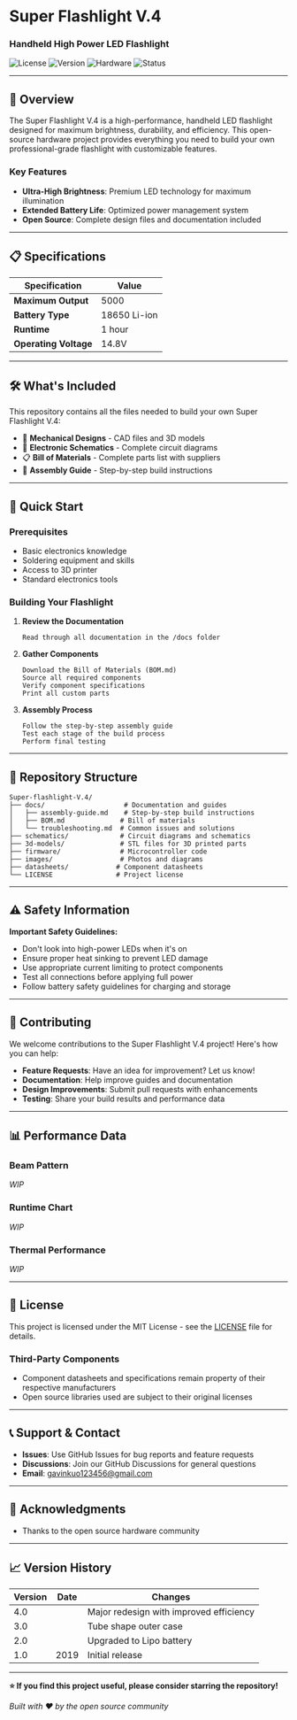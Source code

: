 # Super Flashlight V.4
### Handheld High Power LED Flashlight

![License](https://img.shields.io/badge/license-MIT-blue.svg)
![Version](https://img.shields.io/badge/version-4.0-brightgreen.svg)
![Hardware](https://img.shields.io/badge/type-hardware-orange.svg)
![Status](https://img.shields.io/badge/status-active-success.svg)

---

## 🔦 Overview

The Super Flashlight V.4 is a high-performance, handheld LED flashlight designed for maximum brightness, durability, and efficiency. This open-source hardware project provides everything you need to build your own professional-grade flashlight with customizable features.

### Key Features
- **Ultra-High Brightness**: Premium LED technology for maximum illumination
- **Extended Battery Life**: Optimized power management system
- **Open Source**: Complete design files and documentation included

---

## 📋 Specifications

| Specification | Value |
|---------------|-------|
| **Maximum Output** | 5000 |
| **Battery Type** | 18650 Li-ion |
| **Runtime** | 1 hour |
| **Operating Voltage** | 14.8V |

---

## 🛠️ What's Included

This repository contains all the files needed to build your own Super Flashlight V.4:

- 📐 **Mechanical Designs** - CAD files and 3D models
- 🔌 **Electronic Schematics** - Complete circuit diagrams
- 📋 **Bill of Materials** - Complete parts list with suppliers
- 📖 **Assembly Guide** - Step-by-step build instructions

---

## 🚀 Quick Start

### Prerequisites
- Basic electronics knowledge
- Soldering equipment and skills
- Access to 3D printer
- Standard electronics tools

### Building Your Flashlight

1. **Review the Documentation**
   ```
   Read through all documentation in the /docs folder
   ```

2. **Gather Components**
   ```
   Download the Bill of Materials (BOM.md)
   Source all required components
   Verify component specifications
   Print all custom parts
   ```

3. **Assembly Process**
   ```
   Follow the step-by-step assembly guide
   Test each stage of the build process
   Perform final testing
   ```
---

## 📁 Repository Structure

```
Super-flashlight-V.4/
├── docs/                    # Documentation and guides
│   ├── assembly-guide.md    # Step-by-step build instructions
│   ├── BOM.md              # Bill of materials
│   └── troubleshooting.md  # Common issues and solutions
├── schematics/             # Circuit diagrams and schematics
├── 3d-models/              # STL files for 3D printed parts
├── firmware/               # Microcontroller code
├── images/                 # Photos and diagrams
├── datasheets/            # Component datasheets
└── LICENSE                # Project license
```

---

## ⚠️ Safety Information

**Important Safety Guidelines:**
- Don't look into high-power LEDs when it's on
- Ensure proper heat sinking to prevent LED damage
- Use appropriate current limiting to protect components
- Test all connections before applying full power
- Follow battery safety guidelines for charging and storage

---

## 🤝 Contributing

We welcome contributions to the Super Flashlight V.4 project! Here's how you can help:

- **Feature Requests**: Have an idea for improvement? Let us know!
- **Documentation**: Help improve guides and documentation
- **Design Improvements**: Submit pull requests with enhancements
- **Testing**: Share your build results and performance data

---

## 📊 Performance Data

### Beam Pattern
*WIP*

### Runtime Chart
*WIP*

### Thermal Performance
*WIP*

---

## 📜 License

This project is licensed under the MIT License - see the [LICENSE](LICENSE) file for details.

### Third-Party Components
- Component datasheets and specifications remain property of their respective manufacturers
- Open source libraries used are subject to their original licenses

---

## 📞 Support & Contact

- **Issues**: Use GitHub Issues for bug reports and feature requests
- **Discussions**: Join our GitHub Discussions for general questions
- **Email**: gavinkuo123456@gmail.com

---

## 🙏 Acknowledgments

- Thanks to the open source hardware community

---

## 📈 Version History

| Version | Date | Changes |
|---------|------|---------|
| 4.0 |  | Major redesign with improved efficiency |
| 3.0 | | Tube shape outer case |
| 2.0 |  | Upgraded to Lipo battery |
| 1.0 | 2019 | Initial release |

---

**⭐ If you find this project useful, please consider starring the repository!**

*Built with ❤️ by the open source community*
